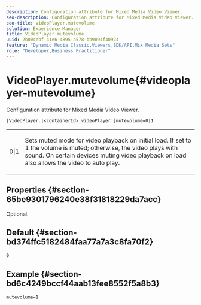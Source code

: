 ```yaml
---
description: Configuration attribute for Mixed Media Video Viewer.
seo-description: Configuration attribute for Mixed Media Video Viewer.
seo-title: VideoPlayer.mutevolume
solution: Experience Manager
title: VideoPlayer.mutevolume
uuid: 2b004ebf-41e6-4895-a578-bb9094f40924
feature: "Dynamic Media Classic,Viewers,SDK/API,Mix Media Sets"
role: "Developer,Business Practitioner"
---
```


# VideoPlayer.mutevolume{#videoplayer-mutevolume}

Configuration attribute for Mixed Media Video Viewer.

 `[VideoPlayer.|<containerId>_videoPlayer.]mutevolume=0|1`

<table id="table_2A4F898BBF88417DB0834B7F78637F5D"> 
 <tbody> 
  <tr> 
   <td colname="col1"> <p> <span class="codeph"> 0|1 </span> </p> </td> 
   <td colname="col2"> <p> Sets muted mode for video playback on initial load. If set to <span class="codeph"> 1 </span> the volume is muted; otherwise, the video plays with sound. On certain devices muting video playback on load also allows the video to auto play. </p> </td> 
  </tr> 
 </tbody> 
</table>

## Properties {#section-65be9301796240e38f31818229da7acc}

Optional.

## Default {#section-bd374ffc5182484faa77a7a3c8fa70f2}

`0`

## Example {#section-bd6c4249bccf44aab13fee8552f5a8b3}

`mutevolume=1` 
